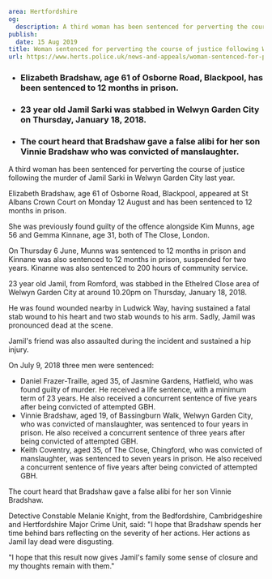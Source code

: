 ```yaml
area: Hertfordshire
og:
  description: A third woman has been sentenced for perverting the course of justice following the murder of Jamil Sarki in Welwyn Garden City last year.
publish:
  date: 15 Aug 2019
title: Woman sentenced for perverting the course of justice following Welwyn Garden City murder
url: https://www.herts.police.uk/news-and-appeals/woman-sentenced-for-perverting-the-course-of-justice-following-welwyn-garden-city-murder-0642b
```

* ### Elizabeth Bradshaw, age 61 of Osborne Road, Blackpool, has been sentenced to 12 months in prison.

 * ### 23 year old Jamil Sarki was stabbed in Welwyn Garden City on Thursday, January 18, 2018.

 * ### The court heard that Bradshaw gave a false alibi for her son Vinnie Bradshaw who was convicted of manslaughter.

A third woman has been sentenced for perverting the course of justice following the murder of Jamil Sarki in Welwyn Garden City last year.

Elizabeth Bradshaw, age 61 of Osborne Road, Blackpool, appeared at St Albans Crown Court on Monday 12 August and has been sentenced to 12 months in prison.

She was previously found guilty of the offence alongside Kim Munns, age 56 and Gemma Kinnane, age 31, both of The Close, London.

On Thursday 6 June, Munns was sentenced to 12 months in prison and Kinnane was also sentenced to 12 months in prison, suspended for two years. Kinanne was also sentenced to 200 hours of community service.

23 year old Jamil, from Romford, was stabbed in the Ethelred Close area of Welwyn Garden City at around 10.20pm on Thursday, January 18, 2018.

He was found wounded nearby in Ludwick Way, having sustained a fatal stab wound to his heart and two stab wounds to his arm. Sadly, Jamil was pronounced dead at the scene.

Jamil's friend was also assaulted during the incident and sustained a hip injury.

On July 9, 2018 three men were sentenced:

 * Daniel Frazer-Traille, aged 35, of Jasmine Gardens, Hatfield, who was found guilty of murder. He received a life sentence, with a minimum term of 23 years. He also received a concurrent sentence of five years after being convicted of attempted GBH.
 * Vinnie Bradshaw, aged 19, of Bassingburn Walk, Welwyn Garden City, who was convicted of manslaughter, was sentenced to four years in prison. He also received a concurrent sentence of three years after being convicted of attempted GBH.
 * Keith Coventry, aged 35, of The Close, Chingford, who was convicted of manslaughter, was sentenced to seven years in prison. He also received a concurrent sentence of five years after being convicted of attempted GBH.

The court heard that Bradshaw gave a false alibi for her son Vinnie Bradshaw.

Detective Constable Melanie Knight, from the Bedfordshire, Cambridgeshire and Hertfordshire Major Crime Unit, said: "I hope that Bradshaw spends her time behind bars reflecting on the severity of her actions. Her actions as Jamil lay dead were disgusting.

"I hope that this result now gives Jamil's family some sense of closure and my thoughts remain with them."
